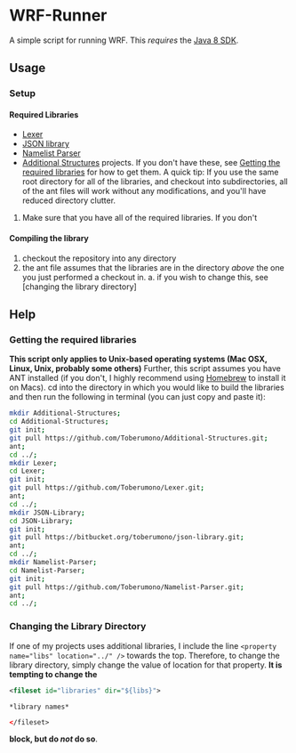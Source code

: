 # WRF-Runner
A simple script for running WRF.  This *requires* the [Java 8 SDK](http://www.oracle.com/technetwork/java/javase/downloads/index.html).

## Usage
### Setup
#### Required Libraries
* [Lexer](https://github.com/Toberumono/Lexer)
* [JSON library](https://bitbucket.org/toberumono/json-library)
* [Namelist Parser](https://github.com/Toberumono/Namelist-Parser)
* [Additional Structures](https://github.com/Toberumono/Additional-Structures) projects.
If you don't have these, see [Getting the required libraries](#gtrl) for how to get them.
A quick tip: If you use the same root directory for all of the libraries, and checkout into subdirectories, all of the ant files will work without any modifications, and you'll have reduced directory clutter.
1. Make sure that you have all of the required libraries.  If you don't

#### Compiling the library
1. checkout the repository into any directory
2. the ant file assumes that the libraries are in the directory *above* the one you just performed a checkout in.
	a. if you wish to change this, see [changing the library directory]



## Help
### <a name="gtrl"></a>Getting the required libraries
**This script only applies to Unix-based operating systems (Mac OSX, Linux, Unix, probably some others)**
Further, this script assumes you have ANT installed (if you don't, I highly recommend using [Homebrew](http://brew.sh/) to install it on Macs).
cd into the directory in which you would like to build the libraries and then run the following in terminal (you can just copy and paste it):

```bash
mkdir Additional-Structures;
cd Additional-Structures;
git init;
git pull https://github.com/Toberumono/Additional-Structures.git;
ant;
cd ../;
mkdir Lexer;
cd Lexer;
git init;
git pull https://github.com/Toberumono/Lexer.git;
ant;
cd ../;
mkdir JSON-Library;
cd JSON-Library;
git init;
git pull https://bitbucket.org/toberumono/json-library.git;
ant;
cd ../;
mkdir Namelist-Parser;
cd Namelist-Parser;
git init;
git pull https://github.com/Toberumono/Namelist-Parser.git;
ant;
cd ../;
```

### <a name="ctld"></a>Changing the Library Directory
If one of my projects uses additional libraries, I include the line `<property name="libs" location="../" />` towards the top.
Therefore, to change the library directory, simply change the value of location for that property.
**It is tempting to change the**
```xml
<fileset id="libraries" dir="${libs}">
```
	*library names*
```xml
</fileset>
```
**block, but do *not* do so**.
